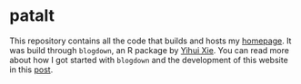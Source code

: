 # patalt

This repository contains all the code that builds and hosts my [homepage](https://www.paltmeyer.com/). It was build through `blogdown`, an R package by [Yihui Xie](https://yihui.org/). You can read more about how I got started with `blogdown` and the development of this website in this [post](https://www.paltmeyer.com/2021/02/02/how-i-m-building-this-website-in-r/).

